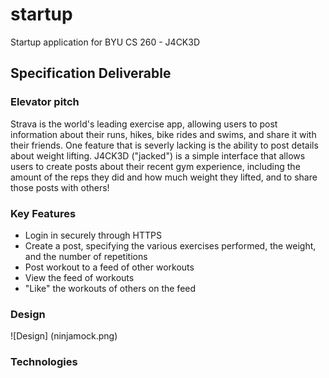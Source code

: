 # startup
Startup application for BYU CS 260 - J4CK3D

## Specification Deliverable

### Elevator pitch

Strava is the world's leading exercise app, allowing users to post information
about their runs, hikes, bike rides and swims, and share it with their friends.
One feature that is severly lacking is the ability to post details about weight
lifting. J4CK3D ("jacked") is a simple interface that allows users to create
posts about their recent gym experience, including the amount of the reps they
did and how much weight they lifted, and to share those posts with others!

### Key Features

* Login in securely through HTTPS
* Create a post, specifying the various exercises performed, the weight, and 
the number of repetitions
* Post workout to a feed of other workouts
* View the feed of workouts
* "Like" the workouts of others on the feed

### Design

![Design] (ninjamock.png)

### Technologies

